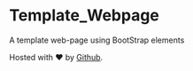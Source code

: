 # Template_Webpage

A template web-page using BootStrap elements

Hosted with ❤ by [Github](https://garimam.github.io/Template_Webpage).